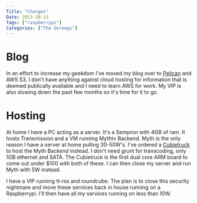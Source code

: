 ```yaml
---
Title: "Changes"
Date: 2013-10-13
Tags: ["raspberrypi"]
Categories: ["The Skreegs"]
---
```


Blog
====

In an effort to increase my geekdom I've moved my blog over to [Pelican](http://getpelican.com) and AWS S3. I don't have anything against cloud hosting for information that is deemed publically available and I need to learn AWS for work. My VIP is also slowing down the past few months so it's time for it to go.

Hosting
===

At home I have a PC acting as a server. It's a Sempron with 4GB of ram. It hosts Transmission and a VM running Mythtv Backend. Myth is the only reason I have a server at home pulling 30-50W's. I've ordered a [Cubietruck](http://www.cubieboard.org) to host the Myth Backend instead. I don't need grunt for transcoding, only 1GB ethernet and SATA. The Cubietruck is the first dual core ARM board to come out under $100 with both of these. I can then close my server and run Myth with 5W instead.

I have a VIP running tt-rss and roundcube. The plan is to close this security nightmare and move these services back in house running on a Raspberrypi. I'll then have all my services running on less than 10W.


